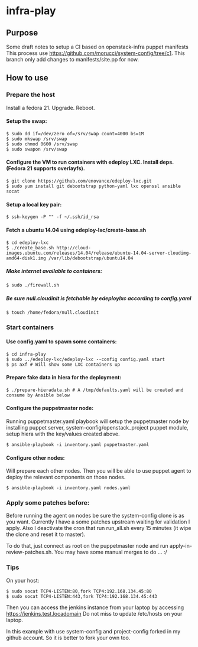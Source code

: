 # infra-play

## Purpose

Some draft notes to setup a CI based on openstack-infra puppet manifests
This process use https://github.com/morucci/system-config/tree/c1. This branch
only add changes to manifests/site.pp for now.

## How to use

### Prepare the host

Install a fedora 21. Upgrade. Reboot.

#### Setup the swap:
```
$ sudo dd if=/dev/zero of=/srv/swap count=4000 bs=1M
$ sudo mkswap /srv/swap
$ sudo chmod 0600 /srv/swap
$ sudo swapon /srv/swap
```

#### Configure the VM to run containers with edeploy LXC. Install deps. (Fedora 21 supports overlayfs).
```
$ git clone https://github.com/enovance/edeploy-lxc.git
$ sudo yum install git debootstrap python-yaml lxc openssl ansible socat
```

#### Setup a local key pair:
```
$ ssh-keygen -P "" -f ~/.ssh/id_rsa
```

#### Fetch a ubuntu 14.04 using edeploy-lxc/create-base.sh
```
$ cd edeploy-lxc
$ ./create_base.sh http://cloud-images.ubuntu.com/releases/14.04/release/ubuntu-14.04-server-cloudimg-amd64-disk1.img /var/lib/debootstrap/ubuntu14.04
```

##### Make internet available to containers:
```
$ sudo ./firewall.sh
```

##### Be sure null.cloudinit is fetchable by edeploylxc according to config.yaml
```
$ touch /home/fedora/null.cloudinit
```

### Start containers

#### Use config.yaml to spawn some containers:
```
$ cd infra-play
$ sudo ../edeploy-lxc/edeploy-lxc --config config.yaml start
$ ps axf # Will show some LXC containers up
```

#### Prepare fake data in hiera for the deployment:
```
$ ./prepare-hieradata.sh # A /tmp/defaults.yaml will be created and consume by Ansible below
```


#### Configure the puppetmaster node:
Running puppetmaster.yaml playbook will setup the puppetmaster node by installing puppet
server, system-config/openstack_project puppet module, setup hiera with the key/values
created above. 

```
$ ansible-playbook -i inventory.yaml puppetmaster.yaml
```

#### Configure other nodes:

Will prepare each other nodes. Then you will be able to use puppet agent to deploy the
relevant components on those nodes.
```
$ ansible-playbook -i inventory.yaml nodes.yaml
```

### Apply some patches before:

Before running the agent on nodes be sure the system-config clone is as you want. Currently I have a some patches upstream
waiting for validation I apply. Also I deactivate the cron that run run_all.sh every 15 minutes (it wipe the clone and reset it
to master).

To do that, just connect as root on the puppetmaster node and run apply-in-review-patches.sh.
You may have some manual merges to do ... :/

### Tips

On your host:
```
$ sudo socat TCP4-LISTEN:80,fork TCP4:192.168.134.45:80
$ sudo socat TCP4-LISTEN:443,fork TCP4:192.168.134.45:443
```

Then you can access the jenkins instance from your laptop by accessing https://jenkins.test.locadomain
Do not miss to update /etc/hosts on your laptop.

In this example with use system-config and project-config forked in my github account.
So it is better to fork your own too.
